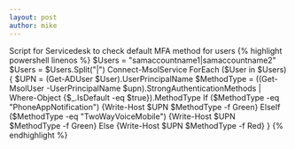 ```yaml
---
layout: post
author: mike
---
```

Script for Servicedesk to check default MFA method for users
{% highlight powershell linenos %}
$Users = "samaccountname1|samaccountname2"
$Users = $Users.Split("|")
Connect-MsolService
ForEach ($User in $Users) {
   $UPN = (Get-ADUser $User).UserPrincipalName
   $MethodType = ((Get-MsolUser -UserPrincipalName $upn).StrongAuthenticationMethods | Where-Object {$_.IsDefault -eq $true}).MethodType
   If ($MethodType -eq "PhoneAppNotification") {Write-Host $UPN $MethodType -f Green}
   ElseIf ($MethodType -eq "TwoWayVoiceMobile") {Write-Host $UPN $MethodType -f Green}
   Else {Write-Host $UPN $MethodType -f Red}
}
{% endhighlight %}
